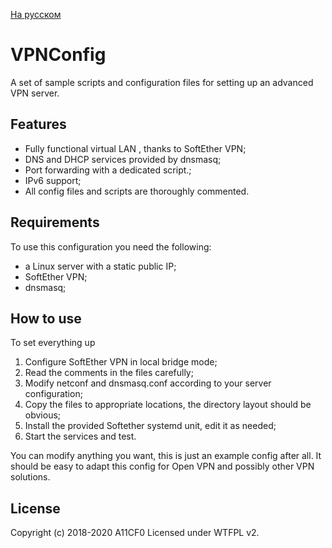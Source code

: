 [На русском](README_RU.md)

VPNConfig
=========

A set of sample scripts and configuration files for setting up an advanced VPN server.

Features
--------

* Fully functional virtual LAN , thanks to SoftEther VPN;
* DNS and DHCP services provided by dnsmasq;
* Port forwarding with a dedicated script.;
* IPv6 support;
* All config files and scripts are thoroughly commented.

Requirements
----------

To use this configuration you need the following:
* a Linux server with a static public IP;
* SoftEther VPN;
* dnsmasq;

How to use
----------

To set everything up
1. Configure SoftEther VPN in local bridge mode;
2. Read the comments in the files carefully;
3. Modify netconf and dnsmasq.conf according to your server configuration;
4. Copy the files to appropriate locations, the directory layout should be obvious;
5. Install the provided Softether systemd unit, edit it as needed;
6. Start the services and test.

You can modify anything you want, this is just an example config after all.
It should be easy to adapt this config for Open VPN and possibly other VPN solutions.

License
-------

Copyright (c) 2018-2020 A11CF0
Licensed under WTFPL v2.
